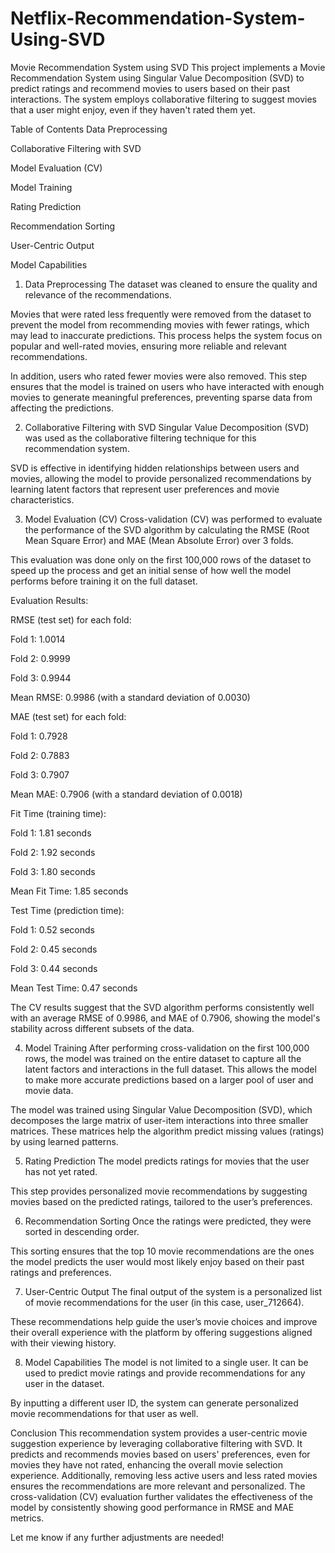 # Netflix-Recommendation-System-Using-SVD

Movie Recommendation System using SVD
This project implements a Movie Recommendation System using Singular Value Decomposition (SVD) to predict ratings and recommend movies to users based on their past interactions. The system employs collaborative filtering to suggest movies that a user might enjoy, even if they haven't rated them yet.

Table of Contents
Data Preprocessing

Collaborative Filtering with SVD

Model Evaluation (CV)

Model Training

Rating Prediction

Recommendation Sorting

User-Centric Output

Model Capabilities

1. Data Preprocessing
The dataset was cleaned to ensure the quality and relevance of the recommendations.

Movies that were rated less frequently were removed from the dataset to prevent the model from recommending movies with fewer ratings, which may lead to inaccurate predictions. This process helps the system focus on popular and well-rated movies, ensuring more reliable and relevant recommendations.

In addition, users who rated fewer movies were also removed. This step ensures that the model is trained on users who have interacted with enough movies to generate meaningful preferences, preventing sparse data from affecting the predictions.

2. Collaborative Filtering with SVD
Singular Value Decomposition (SVD) was used as the collaborative filtering technique for this recommendation system.

SVD is effective in identifying hidden relationships between users and movies, allowing the model to provide personalized recommendations by learning latent factors that represent user preferences and movie characteristics.

3. Model Evaluation (CV)
Cross-validation (CV) was performed to evaluate the performance of the SVD algorithm by calculating the RMSE (Root Mean Square Error) and MAE (Mean Absolute Error) over 3 folds.

This evaluation was done only on the first 100,000 rows of the dataset to speed up the process and get an initial sense of how well the model performs before training it on the full dataset.

Evaluation Results:

RMSE (test set) for each fold:

Fold 1: 1.0014

Fold 2: 0.9999

Fold 3: 0.9944

Mean RMSE: 0.9986 (with a standard deviation of 0.0030)

MAE (test set) for each fold:

Fold 1: 0.7928

Fold 2: 0.7883

Fold 3: 0.7907

Mean MAE: 0.7906 (with a standard deviation of 0.0018)

Fit Time (training time):

Fold 1: 1.81 seconds

Fold 2: 1.92 seconds

Fold 3: 1.80 seconds

Mean Fit Time: 1.85 seconds

Test Time (prediction time):

Fold 1: 0.52 seconds

Fold 2: 0.45 seconds

Fold 3: 0.44 seconds

Mean Test Time: 0.47 seconds

The CV results suggest that the SVD algorithm performs consistently well with an average RMSE of 0.9986, and MAE of 0.7906, showing the model's stability across different subsets of the data.

4. Model Training
After performing cross-validation on the first 100,000 rows, the model was trained on the entire dataset to capture all the latent factors and interactions in the full dataset. This allows the model to make more accurate predictions based on a larger pool of user and movie data.

The model was trained using Singular Value Decomposition (SVD), which decomposes the large matrix of user-item interactions into three smaller matrices. These matrices help the algorithm predict missing values (ratings) by using learned patterns.

5. Rating Prediction
The model predicts ratings for movies that the user has not yet rated.

This step provides personalized movie recommendations by suggesting movies based on the predicted ratings, tailored to the user’s preferences.

6. Recommendation Sorting
Once the ratings were predicted, they were sorted in descending order.

This sorting ensures that the top 10 movie recommendations are the ones the model predicts the user would most likely enjoy based on their past ratings and preferences.

7. User-Centric Output
The final output of the system is a personalized list of movie recommendations for the user (in this case, user_712664).

These recommendations help guide the user’s movie choices and improve their overall experience with the platform by offering suggestions aligned with their viewing history.

8. Model Capabilities
The model is not limited to a single user. It can be used to predict movie ratings and provide recommendations for any user in the dataset.

By inputting a different user ID, the system can generate personalized movie recommendations for that user as well.


Conclusion
This recommendation system provides a user-centric movie suggestion experience by leveraging collaborative filtering with SVD. It predicts and recommends movies based on users' preferences, even for movies they have not rated, enhancing the overall movie selection experience. Additionally, removing less active users and less rated movies ensures the recommendations are more relevant and personalized. The cross-validation (CV) evaluation further validates the effectiveness of the model by consistently showing good performance in RMSE and MAE metrics.

Let me know if any further adjustments are needed!


